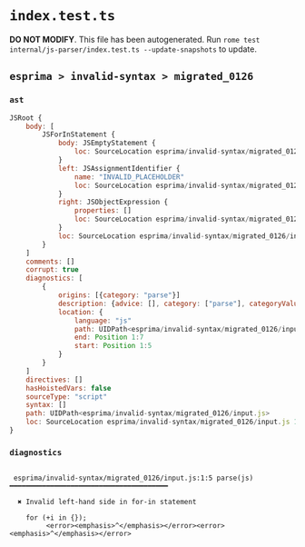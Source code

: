 # `index.test.ts`

**DO NOT MODIFY**. This file has been autogenerated. Run `rome test internal/js-parser/index.test.ts --update-snapshots` to update.

## `esprima > invalid-syntax > migrated_0126`

### `ast`

```javascript
JSRoot {
	body: [
		JSForInStatement {
			body: JSEmptyStatement {
				loc: SourceLocation esprima/invalid-syntax/migrated_0126/input.js 1:14-1:15
			}
			left: JSAssignmentIdentifier {
				name: "INVALID_PLACEHOLDER"
				loc: SourceLocation esprima/invalid-syntax/migrated_0126/input.js 1:8-1:7
			}
			right: JSObjectExpression {
				properties: []
				loc: SourceLocation esprima/invalid-syntax/migrated_0126/input.js 1:11-1:13
			}
			loc: SourceLocation esprima/invalid-syntax/migrated_0126/input.js 1:0-1:15
		}
	]
	comments: []
	corrupt: true
	diagnostics: [
		{
			origins: [{category: "parse"}]
			description: {advice: [], category: ["parse"], categoryValue: "js", message: [RAW_MARKUP {value: "Invalid left-hand side in "}, "for-in statement"]}
			location: {
				language: "js"
				path: UIDPath<esprima/invalid-syntax/migrated_0126/input.js>
				end: Position 1:7
				start: Position 1:5
			}
		}
	]
	directives: []
	hasHoistedVars: false
	sourceType: "script"
	syntax: []
	path: UIDPath<esprima/invalid-syntax/migrated_0126/input.js>
	loc: SourceLocation esprima/invalid-syntax/migrated_0126/input.js 1:0-2:0
}
```

### `diagnostics`

```

 esprima/invalid-syntax/migrated_0126/input.js:1:5 parse(js) ━━━━━━━━━━━━━━━━━━━━━━━━━━━━━━━━━━━━━━━

  ✖ Invalid left-hand side in for-in statement

    for (+i in {});
         <error><emphasis>^</emphasis></error><error><emphasis>^</emphasis></error>


```
